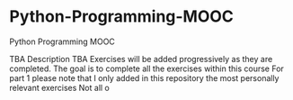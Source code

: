 # Python-Programming-MOOC
Python Programming MOOC

TBA Description
TBA Exercises will be added progressively as they are completed.
The goal is to complete all the exercises within this course
For part 1 please note that I only added in this repository the most personally relevant exercises
Not all o